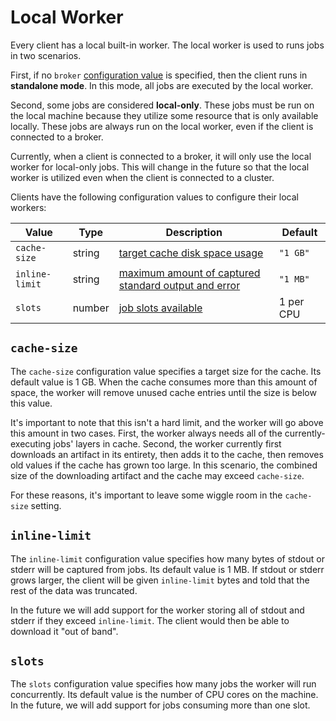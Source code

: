 # Local Worker

Every client has a local built-in worker. The local worker is used to runs jobs
in two scenarios.

First, if no `broker` [configuration value](config.md) is specified, then the
client runs in **standalone mode**. In this mode, all jobs are executed by the
local worker.

Second, some jobs are considered **local-only**. These jobs must be run on the
local machine because they utilize some resource that is only available locally.
These jobs are always run on the local worker, even if the client is connected
to a broker.

Currently, when a client is connected to a broker, it will only use the local
worker for local-only jobs. This will change in the future so that the local
worker is utilized even when the client is connected to a cluster.

Clients have the following configuration values to configure their local
workers:

Value                                                    | Type    | Description                                                           | Default
---------------------------------------------------------|---------|-----------------------------------------------------------------------|----------
<span style="white-space: nowrap;">`cache-size`</span>   | string  | [target cache disk space usage](#cache-size)                          | `"1 GB"`
<span style="white-space: nowrap;">`inline-limit`</span> | string  | [maximum amount of captured standard output and error](#inline-limit) | `"1 MB"`
`slots`                                                  | number  | [job slots available](#slots)                                         | 1 per CPU

## `cache-size`

The <span style="white-space: nowrap;">`cache-size`</span> configuration value
specifies a target size for the cache. Its default value is 1&nbsp;GB. When the
cache consumes more than this amount of space, the worker will remove unused
cache entries until the size is below this value.

It's important to note that this isn't a hard limit, and the worker will go
above this amount in two cases. First, the worker always needs all of the
currently-executing jobs' layers in cache. Second, the worker currently first
downloads an artifact in its entirety, then adds it to the cache, then removes
old values if the cache has grown too large. In this scenario, the combined
size of the downloading artifact and the cache may exceed <span
style="white-space: nowrap;">`cache-size`</span>.

For these reasons, it's important to leave some wiggle room in the <span
style="white-space: nowrap;">`cache-size`</span> setting.

## `inline-limit`

The <span style="white-space: nowrap;">`inline-limit`</span> configuration
value specifies how many bytes of stdout or stderr will be captured from jobs.
Its default value is 1&nbsp;MB. If stdout or stderr grows larger, the client
will be given <span style="white-space: nowrap;">`inline-limit`</span> bytes
and told that the rest of the data was truncated.

In the future we will add support for the worker storing all of stdout and
stderr if they exceed <span style="white-space: nowrap;">`inline-limit`</span>.
The client would then be able to download it "out of band".

## `slots`

The `slots` configuration value specifies how many jobs the worker will run
concurrently. Its default value is the number of CPU cores on the machine. In
the future, we will add support for jobs consuming more than one slot.
